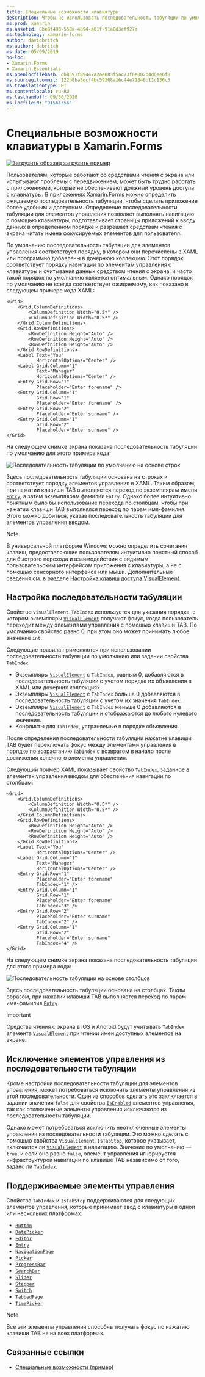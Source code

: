 ```yaml
---
title: Специальные возможности клавиатуры
description: Чтобы не использовать последовательность табуляции по умолчанию, нужно настроить специальные возможности пользовательского интерфейса, указав эту последовательность с помощью свойств TabIndex и IsTabStop.
ms.prod: xamarin
ms.assetid: 8be8f498-558a-4894-a01f-91a0d3ef927e
ms.technology: xamarin-forms
author: davidbritch
ms.author: dabritch
ms.date: 05/09/2019
no-loc:
- Xamarin.Forms
- Xamarin.Essentials
ms.openlocfilehash: db0591f89447a2ae083f5ac73f6e002b4d0ee6f8
ms.sourcegitcommit: 122b8ba3dcf4bc59368a16c44e71846b11c136c5
ms.translationtype: HT
ms.contentlocale: ru-RU
ms.lasthandoff: 09/30/2020
ms.locfileid: "91561356"
---
```

# <a name="keyboard-accessibility-in-no-locxamarinforms"></a>Специальные возможности клавиатуры в Xamarin.Forms

[![Загрузить образец](~/media/shared/download.png) загрузить пример](https://docs.microsoft.com/samples/xamarin/xamarin-forms-samples/userinterface-accessibility)

Пользователям, которые работают со средствами чтения с экрана или испытывают проблемы с передвижением, может быть трудно работать с приложениями, которые не обеспечивают должный уровень доступа с клавиатуры. В приложениях Xamarin.Forms можно определить ожидаемую последовательность табуляции, чтобы сделать приложение более удобным и доступным. Определение последовательности табуляции для элементов управления позволяет выполнять навигацию с помощью клавиатуры, подготавливает страницы приложений к вводу данных в определенном порядке и разрешает средствам чтения с экрана читать имена фокусируемых элементов для пользователя.

По умолчанию последовательность табуляции для элементов управления соответствует порядку, в котором они перечислены в XAML или программно добавлены в дочернюю коллекцию. Этот порядок соответствует порядку навигации по элементам управления с клавиатуры и считывания данных средством чтения с экрана, и часто такой порядок по умолчанию является оптимальным. Однако порядок по умолчанию не всегда соответствует ожидаемому, как показано в следующем примере кода XAML:

```xaml
<Grid>
    <Grid.ColumnDefinitions>
        <ColumnDefinition Width="0.5*" />
        <ColumnDefinition Width="0.5*" />
    </Grid.ColumnDefinitions>
    <Grid.RowDefinitions>
        <RowDefinition Height="Auto" />
        <RowDefinition Height="Auto" />
        <RowDefinition Height="Auto" />
    </Grid.RowDefinitions>
    <Label Text="You"
           HorizontalOptions="Center" />
    <Label Grid.Column="1"
           Text="Manager"
           HorizontalOptions="Center" />
    <Entry Grid.Row="1"
           Placeholder="Enter forename" />
    <Entry Grid.Column="1"
           Grid.Row="1"
           Placeholder="Enter forename" />
    <Entry Grid.Row="2"
           Placeholder="Enter surname" />
    <Entry Grid.Column="1"
           Grid.Row="2"
           Placeholder="Enter surname" />
</Grid>
```

На следующем снимке экрана показана последовательность табуляции по умолчанию для этого примера кода:

![Последовательность табуляции по умолчанию на основе строк](keyboard-images/default-tab-order.png)

Здесь последовательность табуляции основана на строках и соответствует порядку элементов управления в XAML. Таким образом, при нажатии клавиши TAB выполняется переход по экземплярам имени [`Entry`](xref:Xamarin.Forms.Entry), а затем экземплярам фамилии `Entry`. Однако более интуитивно понятным было бы использование перехода по столбцам, чтобы при нажатии клавиши TAB выполнялся переход по парам имя-фамилия. Этого можно добиться, указав последовательность табуляции для элементов управления вводом.

> [!NOTE]
> В универсальной платформе Windows можно определить сочетания клавиш, предоставляющие пользователям интуитивно понятный способ для быстрого перехода и взаимодействия с видимым пользовательским интерфейсом приложения с клавиатуры, а не с помощью сенсорного интерфейса или мыши. Дополнительные сведения см. в разделе [Настройка клавиш доступа VisualElement](~/xamarin-forms/platform/windows/visualelement-access-keys.md).

## <a name="setting-the-tab-order"></a>Настройка последовательности табуляции

Свойство `VisualElement.TabIndex` используется для указания порядка, в котором экземпляры [`VisualElement`](xref:Xamarin.Forms.VisualElement) получают фокус, когда пользователь переходит между элементами управления с помощью клавиши TAB. По умолчанию свойство равно 0, при этом оно может принимать любое значение `int`.

Следующие правила применяются при использовании последовательности табуляции по умолчанию или задании свойства `TabIndex`:

- Экземпляры [`VisualElement`](xref:Xamarin.Forms.VisualElement) с `TabIndex`, равным 0, добавляются в последовательность табуляции с учетом порядка их объявления в XAML или дочерних коллекциях.
- Экземпляры [`VisualElement`](xref:Xamarin.Forms.VisualElement) с `TabIndex` больше 0 добавляются в последовательность табуляции с учетом их значения `TabIndex`.
- Экземпляры [`VisualElement`](xref:Xamarin.Forms.VisualElement) с `TabIndex` меньше 0 добавляются в последовательность табуляции и отображаются до любого нулевого значения.
- Конфликты для `TabIndex`, устраняемые в порядке объявления.

После определения последовательности табуляции нажатие клавиши TAB будет переключать фокус между элементами управления в порядке по возрастанию `TabIndex` с возвратом в начало после достижения конечного элемента управления.

Следующий пример XAML показывает свойство `TabIndex`, заданное в элементах управления вводом для обеспечения навигации по столбцам:

```xaml
<Grid>
    <Grid.ColumnDefinitions>
        <ColumnDefinition Width="0.5*" />
        <ColumnDefinition Width="0.5*" />
    </Grid.ColumnDefinitions>
    <Grid.RowDefinitions>
        <RowDefinition Height="Auto" />
        <RowDefinition Height="Auto" />
        <RowDefinition Height="Auto" />
    </Grid.RowDefinitions>
    <Label Text="You"
           HorizontalOptions="Center" />
    <Label Grid.Column="1"
           Text="Manager"
           HorizontalOptions="Center" />
    <Entry Grid.Row="1"
           Placeholder="Enter forename"
           TabIndex="1" />
    <Entry Grid.Column="1"
           Grid.Row="1"
           Placeholder="Enter forename"
           TabIndex="3" />
    <Entry Grid.Row="2"
           Placeholder="Enter surname"
           TabIndex="2" />
    <Entry Grid.Column="1"
           Grid.Row="2"
           Placeholder="Enter surname"
           TabIndex="4" />
</Grid>
```

На следующем снимке экрана показана последовательность табуляции для этого примера кода:

![Последовательность табуляции на основе столбцов](keyboard-images/correct-tab-order.png)

Здесь последовательность табуляции основана на столбцах. Таким образом, при нажатии клавиши TAB выполняется переход по парам имя-фамилия [`Entry`](xref:Xamarin.Forms.Entry).

> [!IMPORTANT]
> Средства чтения с экрана в iOS и Android будут учитывать `TabIndex` элемента [`VisualElement`](xref:Xamarin.Forms.VisualElement) при чтении имен доступных элементов на экране.

## <a name="excluding-controls-from-the-tab-order"></a>Исключение элементов управления из последовательности табуляции

Кроме настройки последовательности табуляции для элементов управления, может потребоваться исключить элементы управления из этой последовательности. Один из способов сделать это заключается в задании значения `false` для свойства [`IsEnabled`](xref:Xamarin.Forms.VisualElement) элементов управления, так как отключенные элементы управления исключаются из последовательности табуляции.

Однако может потребоваться исключить неотключенные элементы управления из последовательности табуляции. Это можно сделать с помощью свойства `VisualElement.IsTabStop`, которое указывает, включается ли [`VisualElement`](xref:Xamarin.Forms.VisualElement) в навигацию. Значение по умолчанию — `true`, и если оно равно `false`, элемент управления игнорируется инфраструктурой навигации по клавише TAB независимо от того, задано ли `TabIndex`.

## <a name="supported-controls"></a>Поддерживаемые элементы управления

Свойства `TabIndex` и `IsTabStop` поддерживаются для следующих элементов управления, которые принимает ввод с клавиатуры в одной или нескольких платформах:

- [`Button`](xref:Xamarin.Forms.Button)
- [`DatePicker`](xref:Xamarin.Forms.DatePicker)
- [`Editor`](xref:Xamarin.Forms.Editor)
- [`Entry`](xref:Xamarin.Forms.Entry)
- [`NavigationPage`](xref:Xamarin.Forms.NavigationPage)
- [`Picker`](xref:Xamarin.Forms.Picker)
- [`ProgressBar`](xref:Xamarin.Forms.ProgressBar)
- [`SearchBar`](xref:Xamarin.Forms.SearchBar)
- [`Slider`](xref:Xamarin.Forms.Slider)
- [`Stepper`](xref:Xamarin.Forms.Stepper)
- [`Switch`](xref:Xamarin.Forms.Switch)
- [`TabbedPage`](xref:Xamarin.Forms.TabbedPage)
- [`TimePicker`](xref:Xamarin.Forms.TimePicker)

> [!NOTE]
> Все эти элементы управления способны получать фокус по нажатию клавиши TAB не на всех платформах.

## <a name="related-links"></a>Связанные ссылки

- [Специальные возможности (пример)](/samples/xamarin/xamarin-forms-samples/userinterface-accessibility)